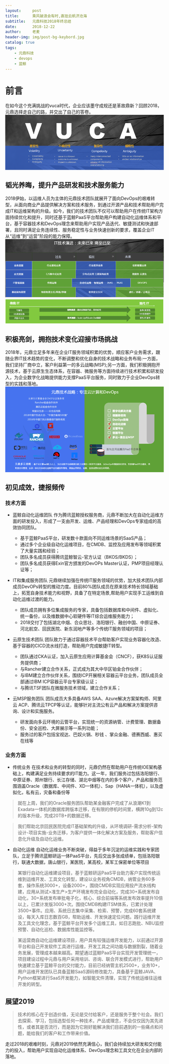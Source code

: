 ```yaml
---
layout:     post
title:      乘风破浪会有时,直挂云帆济沧海
subtitle:   元鼎科技2018年终总结
date:       2018-12-22
author:     老麦
header-img: img/post-bg-keybord.jpg
catalog: true
tags:
    - 元鼎科技
    - devops
    - 蓝鲸
---
```

# 前言
在如今这个充满挑战的vuca时代，企业应该墨守成规还是革故鼎新？回顾2018，元鼎选择走自己的路，并交出了自己的答卷。
![2018-12-22-03](/img/2018-12-22-03-1.png)

## 韬光养晦，提升产品研发和技术服务能力
2018伊始，以运维人员为主体的元鼎技术团队就展开了面向DevOps的艰难转型，从面向商业产品提供解决方案和技术服务，到通过开源产品和技术帮助用户完成IT和运维架构的升级。如今，我们的技术团队不仅可以帮助用户在传统IT架构方面持续优化和提升，同时还基于蓝鲸PaaS平台帮助用户构建自动化运维体系和平台，基于容器技术和DevOps理念来帮助用户实现产品迭代、敏捷测试和快速部署，且同时满足业务连续性、服务稳定性与业务快速创新的要求，覆盖企业IT从“运维”到“运营”阶段的能力保障。
![2018-12-22-02](/img/2018-12-22-02-1.png)


## 积极亮剑，拥抱技术变化迎接市场挑战
2018年，元鼎立足多年来在企业IT服务领域积累的优势，顺应客户业务需求，跟随业界IT技术趋势的变化，不断调整和优化自身的技术战略和业务布局:一方面，我们坚持厂商中立，客户利益第一的多云战略(MSP);另一方面，我们积极拥抱开源技术，基于云原生生态体系，在容器、微服务等方面持续进行技术积累和研发投入，为企业数字化战略提供能力支撑PaaS平台服务，同时致力于企业DevOps转型的实践和落地。 
![2018-12-22-01](/img/2018-12-22-01-1.png)


## 初见成效，捷报频传
### 技术方面
* 蓝鲸自动化运维团队 作为腾讯蓝鲸授权服务商，元鼎不断加大在自动化运维方面的研发投入，形成了一支由开发、运维、产品经理和DevOps专家组成的高效协同团队。
  * 基于蓝鲸PaaS平台，研发数十款面向不同运维场景的SaaS产品；
  * 通过多个企业级自动化运维项目，在CMDB、监控及应用发布等领域积累了大量实践和经验；
  * 团队多名成员获得腾讯蓝鲸智云-官方认证（BKOS/BKDS）；
  * 团队多名成员获得Exin官方颁发的DevOPs Master认证，PMP项目经理认证等；
* IT和集成服务团队  元鼎继续加强在传统IT服务领域的优势，加大技术团队内部成员DevOPs转型的推动力度。目前80%团队成员在原来技术特长领域基础上，拓宽自身技术能力和视野，具备了在特定场景,帮助用户实现手工运维到自动化运维过渡的能力。
  * 团队成员拥有多位集成服务的专家，具备包括数据库和中间件、虚拟化、统一备份，以及维数据中心软硬件等IT综合运维服务能力；
  * 2018交付了包括湖北中烟、合众思壮、洛阳银行、融创中国、中原证券、河北航空、回民医院、新东润地产等多个传统IT服务领域的项目；

* 云原生技术团队 团队致力于通过容器技术平台帮助客户实现业务容器化改造、基于容器的CICD流水线打造，帮助用户完成敏捷IT转型。
  * 团队通过CKA认证，加入云原生应用计算基金会（CNCF），获K8S认证服务提供商；
  * 与Rancher建立合作关系，正式成为其大中华区铂金合作伙伴；
  * 与IBM建立合作伙伴关系，围绕ICP开展相关容器云平台业务，团队成员全部通过IBM ICP容器云平台专家级认证；
  * 与腾讯TSF团队在微服务技术领域，建立合作关系；
* 云MSP服务团队  团队成员大多具备AWS SAA、Azure解决方案架构师、阿里云 ACP、腾讯云TPCP等认证，能够针对主流公有云产品和解决方案提供咨询、设计和实施服务。
  * 研发面向多云环境的云管平台，实现统一的资源纳管、计费管理、数据备份、安全巡检、大屏展示等一系列功能；
  * 服务过的客户包括宝视达、巴奴火锅、秒钱 、掌众金融、德赛西威、惠买在线等

### 业务方面
* 传统业务  在技术和业务的转型的同时，元鼎仍然在帮助用户在传统IOE架构基础上，构建满足业务持续要求的IT能力。这一年，我们服务过包括洛阳银行、中原证券、郑州银行、长江存储、湖北中烟等在内的多个客户，产品和服务范围涵盖Oracle（数据库、中间件、XD一体机）、Sap（HANA一体机），以及虚拟化，私有云，灾备和备份等

> 就在上周，我们的Oracle服务团队帮助某金融客户完成了从浪潮K1到Exadata一体机的数据库跨版本迁移，在有限的停机时间里，横跨10g到12c的版本升级，完成20TB+的数据迁移。

> 我们帮助北京回民医院完成IT基础架构的升级，从环境调研-需求分析-架构设计-项目实施-业务迁移，为客户提供一体化解决方案及服务，帮助客户信息化升级及自动化运维。


* 自动化运维  自动化运维业务不断突破，得益于多年沉淀的运维实践和专家团队，立足于腾讯蓝鲸研运一体PaaS平台，先后交出多张成绩单，包括洛阳银行，联通大数据，唐山银行，某医院，某高校，某军工保密单位等项目

> 某银行自动化运维建设项目，基于蓝鲸研运PaaS平台助力客户实现传统运维到运维开发、工具文化转型，建设以业务视角CMDB，纳管业务60多套，操作系统3000+，设备2000+，围绕CMDB实现应用投产流水线构建，应用从测试>准生产>生产环境发布完全自动化，完成30+系统发布自动化，30+系统发布审批电子化，核心、综合前端等系统发布效率提升10倍以上，已累计发版3000+次。围绕CMDB构建ITSM体系，已累计处理3500+事件。应用、系统日志集中采集、检索、预警，完成60套系统建设，每天入库日志数百GB，帮助运维、开发快速定位问题。践行运维开发及工具文化理念，基于蓝鲸平台开发多个运维工具，如日志跑批、NBU监控预警、自动化巡检、数据库性能监控等。


> 某运营商自动化运维建设项目，用户具有较强运维开发能力，以前通过开源平台和自己开发软件工具进行运维，开发工具之间功能与数据割裂，随着业务发展，管理成本越来越高。期望通过蓝鲸PaaS平台实现开发管理统一，项目建设过程中元鼎与用户采用培训、咨询、联合开发模式进行，帮助用户快速建立基于蓝鲸平台的交付能力，目前已经纳管主机2500+，业务10+，用户运维开发团队已具备蓝鲸SaaS源码修改能力，具备基于蓝鲸JAVA、Python框架进行SaaS开发能力，如智能文件清理，实现了传统运维往运维开发的转型。


## 展望2019
> 技术的核心在于创造价值，无论是交付给客户，还是服务于整个社会。我们去探索、学习，包括选型任何一种技术，产品或理念，不会仅仅因为其先进性，或者其是否流行，而是因为它刚好能解决我们目前遇到的一些痛点和问题，能给我们的客户和工作带来价值。


走过2018的艰难时刻，元鼎对2019依然充满信心，我们会持续加大研发和交付能力的投入，帮助用户实现自动化运维体系、DevOps理念和工具文化在企业内部的落地。